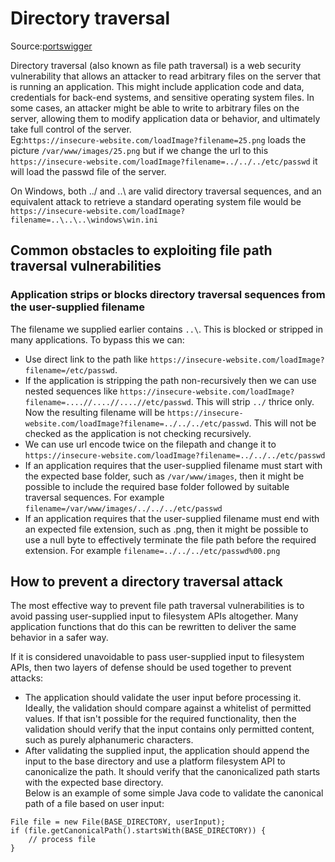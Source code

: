# Directory traversal
Source:[portswigger](https://portswigger.net/web-security/file-path-traversal)

Directory traversal (also known as file path traversal) is a web security vulnerability that allows an attacker to read arbitrary files on the server that is running an application. This might include application code and data, credentials for back-end systems, and sensitive operating system files. In some cases, an attacker might be able to write to arbitrary files on the server, allowing them to modify application data or behavior, and ultimately take full control of the server.\
Eg:`https://insecure-website.com/loadImage?filename=25.png` loads the picture `/var/www/images/25.png` but if we change the url to this `https://insecure-website.com/loadImage?filename=../../../etc/passwd` it will load the passwd file of the server.

On Windows, both ../ and ..\ are valid directory traversal sequences, and an equivalent attack to retrieve a standard operating system file would be `https://insecure-website.com/loadImage?filename=..\..\..\windows\win.ini`
## Common obstacles to exploiting file path traversal vulnerabilities
### Application strips or blocks directory traversal sequences from the user-supplied filename
The filename we supplied earlier contains `..\`. This is blocked or stripped in many applications. To bypass this we can:
- Use direct link to the path like `https://insecure-website.com/loadImage?filename=/etc/passwd`.
- If the application is stripping the path non-recursively then we can use nested sequences like `https://insecure-website.com/loadImage?filename=....//....//....//etc/passwd`. This will strip `../` thrice only. Now the resulting filename will be `https://insecure-website.com/loadImage?filename=../../../etc/passwd`. This will not be checked as the application is not checking recursively.
- We can use url encode twice on the filepath and change it to `https://insecure-website.com/loadImage?filename=../../../etc/passwd`
- If an application requires that the user-supplied filename must start with the expected base folder, such as `/var/www/images`, then it might be possible to include the required base folder followed by suitable traversal sequences. For example `filename=/var/www/images/../../../etc/passwd`
- If an application requires that the user-supplied filename must end with an expected file extension, such as .png, then it might be possible to use a null byte to effectively terminate the file path before the required extension. For example `filename=../../../etc/passwd%00.png`

## How to prevent a directory traversal attack
The most effective way to prevent file path traversal vulnerabilities is to avoid passing user-supplied input to filesystem APIs altogether. Many application functions that do this can be rewritten to deliver the same behavior in a safer way.

If it is considered unavoidable to pass user-supplied input to filesystem APIs, then two layers of defense should be used together to prevent attacks:

- The application should validate the user input before processing it. Ideally, the validation should compare against a whitelist of permitted values. If that isn't possible for the required functionality, then the validation should verify that the input contains only permitted content, such as purely alphanumeric characters.
- After validating the supplied input, the application should append the input to the base directory and use a platform filesystem API to canonicalize the path. It should verify that the canonicalized path starts with the expected base directory.\
Below is an example of some simple Java code to validate the canonical path of a file based on user input:
```
File file = new File(BASE_DIRECTORY, userInput);
if (file.getCanonicalPath().startsWith(BASE_DIRECTORY)) {
    // process file
}
```
